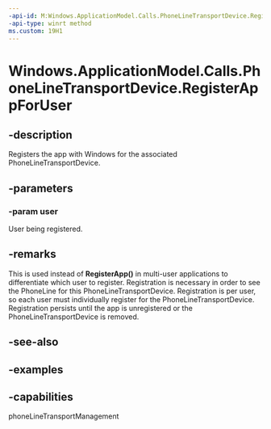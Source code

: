 ```yaml
---
-api-id: M:Windows.ApplicationModel.Calls.PhoneLineTransportDevice.RegisterAppForUser(Windows.System.User)
-api-type: winrt method
ms.custom: 19H1
---
```


<!-- Method syntax.
public void PhoneLineTransportDevice.RegisterAppForUser(User user)
-->

# Windows.ApplicationModel.Calls.PhoneLineTransportDevice.RegisterAppForUser

## -description
Registers the app with Windows for the associated PhoneLineTransportDevice.

## -parameters
### -param user
User being registered.

## -remarks
This is used instead of **RegisterApp()** in multi-user applications to differentiate which user to register. Registration is necessary in order to see the PhoneLine for this PhoneLineTransportDevice. Registration is per user, so each user must individually register for the PhoneLineTransportDevice. Registration persists until the app is unregistered or the PhoneLineTransportDevice is removed.

## -see-also

## -examples

## -capabilities
phoneLineTransportManagement
